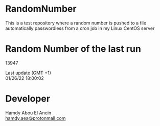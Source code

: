 # RandomNumber    
This is a test repository where a random number is pushed to a file automatically passwordless from a cron job in my Linux CentOS server    
# Random Number of the last run   
13947
      
Last update (GMT +1)    
01/26/22 18:00:02
# Developer    
Hamdy Abou El Anein   
hamdy.aea@protonmail.com
